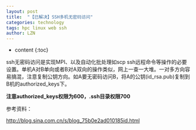```yaml
---
layout: post
title:  "【已解决】SSH多机无密码访问" 
categories: technology
tags: hpc linux web ssh
author: LZN
---
```


* content
{:toc}

ssh无密码访问是实现MPI、以及自动化批处理如scp ssh远程命令等操作的必要设置。单机A对B单向或者B对A双向的操作类似，网上一查一大堆。一对多方向容易搞混，注意复制公钥方向。如A要无密码访问B，将A的公钥(id_rsa.pub)复制到B机的authorized_keys下。

<strong>注意authorized_keys权限为600，.ssh目录权限700</strong>

参考资料：

http://blog.sina.com.cn/s/blog_75b0e2ad010185id.html
